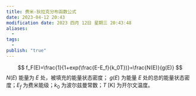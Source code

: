```yaml
---
title: 费米-狄拉克分布函数公式
date: 2023-04-12 20:43
modification date: 2023 四月 12日 星期三 20:43:48
aliases:
  - 
tags:
  - 
publish: "true"
---
```

$$
f_F(E)=\frac{1}{1+exp(\frac{E-E_f}{k_0T})}=\frac{N(E)}{g(E)}
$$
$N (E)$ 能量为 $E$ 处，被填充的能量状态密度； $g (E)$ 为能量 $E$ 处的总的能量状态密度；$E_{f}$ 为费米能级；$k_{0}$ 为波尔兹曼常数；$T~ \left[ \mathrm{K} \right]$ 为开尔文温度。